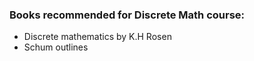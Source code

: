 ### Books recommended for Discrete Math course:
- Discrete mathematics by K.H Rosen
- Schum outlines